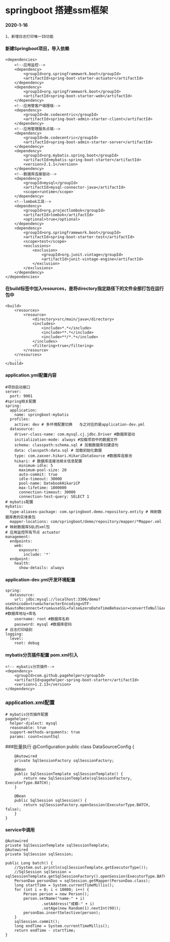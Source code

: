 # springboot 搭建ssm框架

#### 2020-1-16
    1、新增日志打印唯一ID功能
    

#### 新建Springboot项目，导入依赖
    <dependencies>
        <!--应用监控-->
        <dependency>
            <groupId>org.springframework.boot</groupId>
            <artifactId>spring-boot-starter-actuator</artifactId>
        </dependency>
        <dependency>
            <groupId>org.springframework.boot</groupId>
            <artifactId>spring-boot-starter-web</artifactId>
        </dependency>
        <!--应用管客户端理端-->
        <dependency>
            <groupId>de.codecentric</groupId>
            <artifactId>spring-boot-admin-starter-client</artifactId>
        </dependency>
        <!--应用管理服务点端-->
        <dependency>
            <groupId>de.codecentric</groupId>
            <artifactId>spring-boot-admin-starter-server</artifactId>
        </dependency>
        <dependency>
            <groupId>org.mybatis.spring.boot</groupId>
            <artifactId>mybatis-spring-boot-starter</artifactId>
            <version>2.1.1</version>
        </dependency>
        <!--数据库连接驱动-->
        <dependency>
            <groupId>mysql</groupId>
            <artifactId>mysql-connector-java</artifactId>
            <scope>runtime</scope>
        </dependency>
        <!--lombok工具-->
        <dependency>
            <groupId>org.projectlombok</groupId>
            <artifactId>lombok</artifactId>
            <optional>true</optional>
        </dependency>
        <dependency>
            <groupId>org.springframework.boot</groupId>
            <artifactId>spring-boot-starter-test</artifactId>
            <scope>test</scope>
            <exclusions>
                <exclusion>
                    <groupId>org.junit.vintage</groupId>
                    <artifactId>junit-vintage-engine</artifactId>
                </exclusion>
            </exclusions>
        </dependency>
    </dependencies>

#### 在build标签中加入resources，是将directory指定路径下的文件全部打包在运行包中
    <build>
        <resources>
            <resource>
                <directory>src/main/java</directory>
                <includes>
                    <include>*.*</include>
                    <include>**.*</include>
                    <include>**/*.*</include>
                </includes>
                <filtering>true</filtering>
            </resource>
        </resources>
        ...
    </build>


#### application.yml配置内容
    #项目启动接口
    server:
      port: 9001
    #spring相关配置
    spring:
      application:
        name: springboot-mybatis
      profiles:
        active: dev # 多环境配置切换   与之对应的是application-dev.yml
      datasource:
        driver-class-name: com.mysql.cj.jdbc.Driver #数据库驱动
        initialization-mode: always #加载项目中的数据文件
        schema: classpath:schema.sql # 加载数据库创建语句
        data: classpath:data.sql # 加载初始化数据
        type: com.zaxxer.hikari.HikariDataSource #数据库连接池
        hikari: # 数据库连接池相关信息配置
          minimum-idle: 5
          maximum-pool-size: 20
          auto-commit: true
          idle-timeout: 30000
          pool-name: DatebookHikariCP
          max-lifetime: 1800000
          connection-timeout: 30000
          connection-test-query: SELECT 1
    # mybatis配置
    mybatis:
      type-aliases-package: com.springboot.demo.repository.entity # 映射数据库表的实体类包
      mapper-locations: com/springboot/demo/repository/mapper/*Mapper.xml # 映射数据库SQL的xml包
    # 应用监控所有节点 actuator
    management:
      endpoints:
        web:
          exposure:
            include: '*'
      endpoint:
        health:
          show-details: always



####    application-dev.yml开发环境配置
    spring:
      datasource:
        url: jdbc:mysql://localhost:3306/demo?useUnicode=true&characterEncoding=UTF-8&autoReconnect=true&useSSL=false&zeroDateTimeBehavior=convertToNull&serverTimezone=GMT%2B8  #数据库地址+库名
        username: root #数据库名称
        password: mysql #数据库密码
    # 日志打印级别
    logging:
      level:
        root: debug


#### mybatis分页插件配置 pom.xml引入
    <!-- mybatis分页插件-->
    <dependency>
        <groupId>com.github.pagehelper</groupId>
        <artifactId>pagehelper-spring-boot-starter</artifactId>
        <version>1.2.13</version>
    </dependency>

### application.xml配置
    # mybatis分页插件配置
    pagehelper:
      helper-dialect: mysql
      reasonable: true
      support-methods-arguments: true
      params: count=countSql


###批量执行
    @Configuration
    public class DataSourceConfig {
    
    
        @Autowired
        private SqlSessionFactory sqlSessionFactory;
    
        @Bean
        public SqlSessionTemplate sqlSessionTemplate() {
            return new SqlSessionTemplate(sqlSessionFactory, ExecutorType.BATCH);
        }
    
        @Bean
        public SqlSession sqlSession() {
            return sqlSessionFactory.openSession(ExecutorType.BATCH, false);
        }
    }
#### service中调用
    @Autowired
    private SqlSessionTemplate sqlSessionTemplate;
    @Autowired
    private SqlSession sqlSession;
    
    public Long batch() {
        //System.out.println(sqlSessionTemplate.getExecutorType());
        //SqlSession sqlSession = sqlSessionTemplate.getSqlSessionFactory().openSession(ExecutorType.BATCH,false);
        PersonDao personDao = sqlSession.getMapper(PersonDao.class);
        long startTime = System.currentTimeMillis();
        for (int i = 0; i < 10000; i++) {
            Person person = new Person();
            person.setName("name-" + i)
                    .setAddress("成都-" + i)
                    .setAge(new Random(1).nextInt(99));
            personDao.insertSelective(person);
        }
        sqlSession.commit();
        long endTime = System.currentTimeMillis();
        return endTime - startTime;
    }


